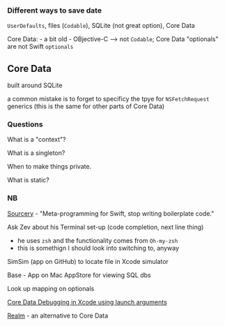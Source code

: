 ### Different ways to save date

`UserDefaults`, files (`Codable`), SQLite (not great option), Core Data

Core Data:
	- a bit old
	- OBjective-C --> not `Codable`; Core Data "optionals" are not Swift `optionals`

## Core Data

built around SQLite	

a common mistake is  to forget to specificy the tpye for `NSFetchRequest` generics (this is the same for other parts  of Core Data)


### Questions

What is a "context"?

What is a singleton?

When to make things private.

What is static?


### NB

[Sourcery](https://github.com/krzysztofzablocki/Sourcery) - "Meta-programming for Swift, stop writing boilerplate code."

Ask Zev about his Terminal set-up (code completion, next line thing)
 - he uses `zsh` and the functionality comes from `Oh-my-zsh`
 - this is somethign I should look into switching to, anyway
 
SimSim (app on GitHub) to locate file in Xcode simulator

Base - App on Mac AppStore for viewing SQL dbs

Look up mapping on optionals

[Core Data Debugging in Xcode using launch arguments](https://www.avanderlee.com/debugging/core-data-debugging-xcode/)

[Realm](https://realm.io) - an alternative to Core Data
